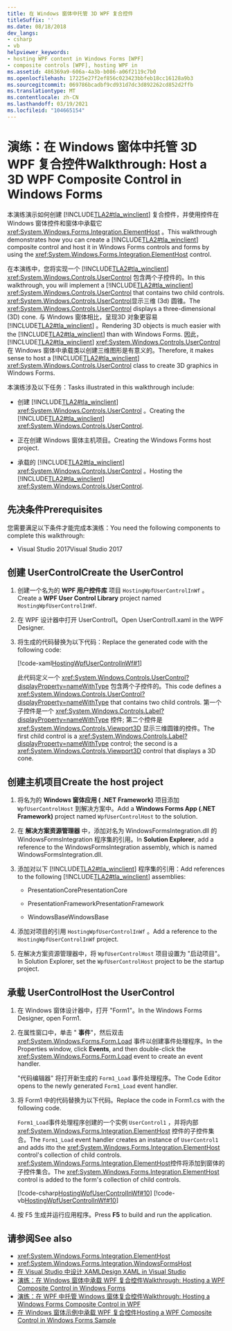 ```yaml
---
title: 在 Windows 窗体中托管 3D WPF 复合控件
titleSuffix: ''
ms.date: 08/18/2018
dev_langs:
- csharp
- vb
helpviewer_keywords:
- hosting WPF content in Windows Forms [WPF]
- composite controls [WPF], hosting WPF in
ms.assetid: 486369a9-606a-4a3b-b086-a06f2119c7b0
ms.openlocfilehash: 17225e27f2ef856c023423bbfeb18cc16128a9b3
ms.sourcegitcommit: 069786bcadbf9cd931d7dc3d892262cd852d2ffb
ms.translationtype: MT
ms.contentlocale: zh-CN
ms.lasthandoff: 03/19/2021
ms.locfileid: "104665154"
---
```

# <a name="walkthrough-host-a-3d-wpf-composite-control-in-windows-forms"></a><span data-ttu-id="560e7-102">演练：在 Windows 窗体中托管 3D WPF 复合控件</span><span class="sxs-lookup"><span data-stu-id="560e7-102">Walkthrough: Host a 3D WPF Composite Control in Windows Forms</span></span>

<span data-ttu-id="560e7-103">本演练演示如何创建 [!INCLUDE[TLA2#tla_winclient](../../../includes/tla2sharptla-winclient-md.md)] 复合控件，并使用控件在 Windows 窗体控件和窗体中承载它 <xref:System.Windows.Forms.Integration.ElementHost> 。</span><span class="sxs-lookup"><span data-stu-id="560e7-103">This walkthrough demonstrates how you can create a [!INCLUDE[TLA2#tla_winclient](../../../includes/tla2sharptla-winclient-md.md)] composite control and host it in Windows Forms controls and forms by using the <xref:System.Windows.Forms.Integration.ElementHost> control.</span></span>

<span data-ttu-id="560e7-104">在本演练中，您将实现一个 [!INCLUDE[TLA2#tla_winclient](../../../includes/tla2sharptla-winclient-md.md)] <xref:System.Windows.Controls.UserControl> 包含两个子控件的。</span><span class="sxs-lookup"><span data-stu-id="560e7-104">In this walkthrough, you will implement a [!INCLUDE[TLA2#tla_winclient](../../../includes/tla2sharptla-winclient-md.md)] <xref:System.Windows.Controls.UserControl> that contains two child controls.</span></span> <span data-ttu-id="560e7-105"><xref:System.Windows.Controls.UserControl>显示三维 (3d) 圆锥。</span><span class="sxs-lookup"><span data-stu-id="560e7-105">The <xref:System.Windows.Controls.UserControl> displays a three-dimensional (3D) cone.</span></span> <span data-ttu-id="560e7-106">与 Windows 窗体相比，呈现3D 对象更容易 [!INCLUDE[TLA2#tla_winclient](../../../includes/tla2sharptla-winclient-md.md)] 。</span><span class="sxs-lookup"><span data-stu-id="560e7-106">Rendering 3D objects is much easier with the [!INCLUDE[TLA2#tla_winclient](../../../includes/tla2sharptla-winclient-md.md)] than with Windows Forms.</span></span> <span data-ttu-id="560e7-107">因此， [!INCLUDE[TLA2#tla_winclient](../../../includes/tla2sharptla-winclient-md.md)] <xref:System.Windows.Controls.UserControl> 在 Windows 窗体中承载类以创建三维图形是有意义的。</span><span class="sxs-lookup"><span data-stu-id="560e7-107">Therefore, it makes sense to host a [!INCLUDE[TLA2#tla_winclient](../../../includes/tla2sharptla-winclient-md.md)] <xref:System.Windows.Controls.UserControl> class to create 3D graphics in Windows Forms.</span></span>

<span data-ttu-id="560e7-108">本演练涉及以下任务：</span><span class="sxs-lookup"><span data-stu-id="560e7-108">Tasks illustrated in this walkthrough include:</span></span>

- <span data-ttu-id="560e7-109">创建 [!INCLUDE[TLA2#tla_winclient](../../../includes/tla2sharptla-winclient-md.md)] <xref:System.Windows.Controls.UserControl> 。</span><span class="sxs-lookup"><span data-stu-id="560e7-109">Creating the [!INCLUDE[TLA2#tla_winclient](../../../includes/tla2sharptla-winclient-md.md)] <xref:System.Windows.Controls.UserControl>.</span></span>

- <span data-ttu-id="560e7-110">正在创建 Windows 窗体主机项目。</span><span class="sxs-lookup"><span data-stu-id="560e7-110">Creating the Windows Forms host project.</span></span>

- <span data-ttu-id="560e7-111">承载的 [!INCLUDE[TLA2#tla_winclient](../../../includes/tla2sharptla-winclient-md.md)] <xref:System.Windows.Controls.UserControl> 。</span><span class="sxs-lookup"><span data-stu-id="560e7-111">Hosting the [!INCLUDE[TLA2#tla_winclient](../../../includes/tla2sharptla-winclient-md.md)] <xref:System.Windows.Controls.UserControl>.</span></span>

## <a name="prerequisites"></a><span data-ttu-id="560e7-112">先决条件</span><span class="sxs-lookup"><span data-stu-id="560e7-112">Prerequisites</span></span>

<span data-ttu-id="560e7-113">您需要满足以下条件才能完成本演练：</span><span class="sxs-lookup"><span data-stu-id="560e7-113">You need the following components to complete this walkthrough:</span></span>

- <span data-ttu-id="560e7-114">Visual Studio 2017</span><span class="sxs-lookup"><span data-stu-id="560e7-114">Visual Studio 2017</span></span>

<a name="To_Create_the_UserControl"></a>

## <a name="create-the-usercontrol"></a><span data-ttu-id="560e7-115">创建 UserControl</span><span class="sxs-lookup"><span data-stu-id="560e7-115">Create the UserControl</span></span>

1. <span data-ttu-id="560e7-116">创建一个名为的 **WPF 用户控件库** 项目 `HostingWpfUserControlInWf` 。</span><span class="sxs-lookup"><span data-stu-id="560e7-116">Create a **WPF User Control Library** project named `HostingWpfUserControlInWf`.</span></span>

2. <span data-ttu-id="560e7-117">在 WPF 设计器中打开 UserControl1。</span><span class="sxs-lookup"><span data-stu-id="560e7-117">Open UserControl1.xaml in the WPF Designer.</span></span>

3. <span data-ttu-id="560e7-118">将生成的代码替换为以下代码：</span><span class="sxs-lookup"><span data-stu-id="560e7-118">Replace the generated code with the following code:</span></span>

     [!code-xaml[HostingWpfUserControlInWf#1](~/samples/snippets/csharp/VS_Snippets_Wpf/HostingWpfUserControlInWf/CSharp/HostingWpfUserControlInWf/ConeControl.xaml#1)]

     <span data-ttu-id="560e7-119">此代码定义一个 <xref:System.Windows.Controls.UserControl?displayProperty=nameWithType> 包含两个子控件的。</span><span class="sxs-lookup"><span data-stu-id="560e7-119">This code defines a <xref:System.Windows.Controls.UserControl?displayProperty=nameWithType> that contains two child controls.</span></span> <span data-ttu-id="560e7-120">第一个子控件是一个 <xref:System.Windows.Controls.Label?displayProperty=nameWithType> 控件; 第二个控件是 <xref:System.Windows.Controls.Viewport3D> 显示三维圆锥的控件。</span><span class="sxs-lookup"><span data-stu-id="560e7-120">The first child control is a <xref:System.Windows.Controls.Label?displayProperty=nameWithType> control; the second is a <xref:System.Windows.Controls.Viewport3D> control that displays a 3D cone.</span></span>

<a name="To_Create_the_Windows_Forms_Host_Project"></a>

## <a name="create-the-host-project"></a><span data-ttu-id="560e7-121">创建主机项目</span><span class="sxs-lookup"><span data-stu-id="560e7-121">Create the host project</span></span>

1. <span data-ttu-id="560e7-122">将名为的 **Windows 窗体应用 ( .NET Framework)** 项目添加 `WpfUserControlHost` 到解决方案中。</span><span class="sxs-lookup"><span data-stu-id="560e7-122">Add a **Windows Forms App (.NET Framework)** project named `WpfUserControlHost` to the solution.</span></span>

2. <span data-ttu-id="560e7-123">在 **解决方案资源管理器** 中，添加对名为 WindowsFormsIntegration.dll 的 WindowsFormsIntegration 程序集的引用。</span><span class="sxs-lookup"><span data-stu-id="560e7-123">In **Solution Explorer**, add a reference to the WindowsFormsIntegration assembly, which is named WindowsFormsIntegration.dll.</span></span>

3. <span data-ttu-id="560e7-124">添加对以下 [!INCLUDE[TLA2#tla_winclient](../../../includes/tla2sharptla-winclient-md.md)] 程序集的引用：</span><span class="sxs-lookup"><span data-stu-id="560e7-124">Add references to the following [!INCLUDE[TLA2#tla_winclient](../../../includes/tla2sharptla-winclient-md.md)] assemblies:</span></span>

    - <span data-ttu-id="560e7-125">PresentationCore</span><span class="sxs-lookup"><span data-stu-id="560e7-125">PresentationCore</span></span>

    - <span data-ttu-id="560e7-126">PresentationFramework</span><span class="sxs-lookup"><span data-stu-id="560e7-126">PresentationFramework</span></span>

    - <span data-ttu-id="560e7-127">WindowsBase</span><span class="sxs-lookup"><span data-stu-id="560e7-127">WindowsBase</span></span>

4. <span data-ttu-id="560e7-128">添加对项目的引用 `HostingWpfUserControlInWf` 。</span><span class="sxs-lookup"><span data-stu-id="560e7-128">Add a reference to the `HostingWpfUserControlInWf` project.</span></span>

5. <span data-ttu-id="560e7-129">在解决方案资源管理器中，将 `WpfUserControlHost` 项目设置为 "启动项目"。</span><span class="sxs-lookup"><span data-stu-id="560e7-129">In Solution Explorer, set the `WpfUserControlHost` project to be the startup project.</span></span>

<a name="To_Host_the_Windows_Presentation_Foundation"></a>

## <a name="host-the-usercontrol"></a><span data-ttu-id="560e7-130">承载 UserControl</span><span class="sxs-lookup"><span data-stu-id="560e7-130">Host the UserControl</span></span>

1. <span data-ttu-id="560e7-131">在 Windows 窗体设计器中，打开 "Form1"。</span><span class="sxs-lookup"><span data-stu-id="560e7-131">In the Windows Forms Designer, open Form1.</span></span>

2. <span data-ttu-id="560e7-132">在属性窗口中，单击 " **事件**"，然后双击 <xref:System.Windows.Forms.Form.Load> 事件以创建事件处理程序。</span><span class="sxs-lookup"><span data-stu-id="560e7-132">In the Properties window, click **Events**, and then double-click the <xref:System.Windows.Forms.Form.Load> event to create an event handler.</span></span>

     <span data-ttu-id="560e7-133">"代码编辑器" 将打开新生成的 `Form1_Load` 事件处理程序。</span><span class="sxs-lookup"><span data-stu-id="560e7-133">The Code Editor opens to the newly generated `Form1_Load` event handler.</span></span>

3. <span data-ttu-id="560e7-134">将 Form1 中的代码替换为以下代码。</span><span class="sxs-lookup"><span data-stu-id="560e7-134">Replace the code in Form1.cs with the following code.</span></span>

     <span data-ttu-id="560e7-135">`Form1_Load`事件处理程序创建的一个实例 `UserControl1` ，并将内部 <xref:System.Windows.Forms.Integration.ElementHost> 控件的子控件集合。</span><span class="sxs-lookup"><span data-stu-id="560e7-135">The `Form1_Load` event handler creates an instance of `UserControl1` and adds itto the <xref:System.Windows.Forms.Integration.ElementHost> control's collection of child controls.</span></span> <span data-ttu-id="560e7-136"><xref:System.Windows.Forms.Integration.ElementHost>控件将添加到窗体的子控件集合。</span><span class="sxs-lookup"><span data-stu-id="560e7-136">The <xref:System.Windows.Forms.Integration.ElementHost> control is added to the form's collection of child controls.</span></span>

     [!code-csharp[HostingWpfUserControlInWf#10](~/samples/snippets/csharp/VS_Snippets_Wpf/HostingWpfUserControlInWf/CSharp/WpfUserControlHost/Form1.cs#10)]
     [!code-vb[HostingWpfUserControlInWf#10](~/samples/snippets/visualbasic/VS_Snippets_Wpf/HostingWpfUserControlInWf/VisualBasic/WpfUserControlHost/Form1.vb#10)]

4. <span data-ttu-id="560e7-137">按 F5 生成并运行应用程序。</span><span class="sxs-lookup"><span data-stu-id="560e7-137">Press **F5** to build and run the application.</span></span>

## <a name="see-also"></a><span data-ttu-id="560e7-138">请参阅</span><span class="sxs-lookup"><span data-stu-id="560e7-138">See also</span></span>

- <xref:System.Windows.Forms.Integration.ElementHost>
- <xref:System.Windows.Forms.Integration.WindowsFormsHost>
- [<span data-ttu-id="560e7-139">在 Visual Studio 中设计 XAML</span><span class="sxs-lookup"><span data-stu-id="560e7-139">Design XAML in Visual Studio</span></span>](/visualstudio/xaml-tools/designing-xaml-in-visual-studio)
- [<span data-ttu-id="560e7-140">演练：在 Windows 窗体中承载 WPF 复合控件</span><span class="sxs-lookup"><span data-stu-id="560e7-140">Walkthrough: Hosting a WPF Composite Control in Windows Forms</span></span>](walkthrough-hosting-a-wpf-composite-control-in-windows-forms.md)
- [<span data-ttu-id="560e7-141">演练：在 WPF 中托管 Windows 窗体复合控件</span><span class="sxs-lookup"><span data-stu-id="560e7-141">Walkthrough: Hosting a Windows Forms Composite Control in WPF</span></span>](walkthrough-hosting-a-windows-forms-composite-control-in-wpf.md)
- [<span data-ttu-id="560e7-142">在 Windows 窗体示例中承载 WPF 复合控件</span><span class="sxs-lookup"><span data-stu-id="560e7-142">Hosting a WPF Composite Control in Windows Forms Sample</span></span>](https://github.com/microsoft/WPF-Samples/tree/master/Migration%20and%20Interoperability/WindowsFormsHostingWpfControl)
